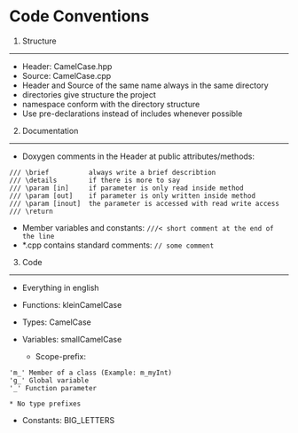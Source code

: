 Code Conventions
===

1. Structure
---
* Header: CamelCase.hpp
* Source: CamelCase.cpp
* Header and Source of the same name always in the same directory
* directories give structure the project
* namespace conform with the directory structure
* Use pre-declarations instead of includes whenever possible

2. Documentation
---
* Doxygen comments in the Header at public attributes/methods:
```
/// \brief			always write a brief describtion
/// \details		if there is more to say
/// \param [in]		if parameter is only read inside method
/// \param [out]	if parameter is only written inside method
/// \param [inout]	the parameter is accessed with read write access
/// \return
```
* Member variables and constants: `///< short comment at the end of the line`
* *.cpp contains standard comments: `// some comment`

3. Code
---
* Everything in english
* Functions: kleinCamelCase
* Types: CamelCase

* Variables: smallCamelCase
	* Scope-prefix:
```
'm_' Member of a class (Example: m_myInt)
'g_' Global variable
'_' Function parameter
```
	* No type prefixes
* Constants: BIG_LETTERS